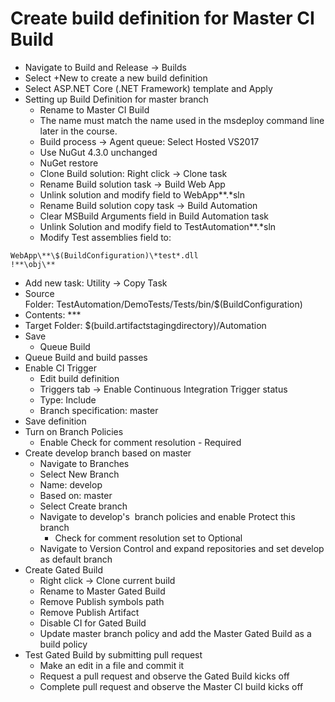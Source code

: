 # Create build definition for Master CI Build

* Navigate to Build and Release -> Builds
* Select +New to create a new build definition
* Select ASP.NET Core (.NET Framework) template and Apply
* Setting up Build Definition for master branch
  * Rename to Master CI Build
  * The name must match the name used in the msdeploy command line later in the course.
  * Build process -> Agent queue: Select Hosted VS2017
  * Use NuGut 4.3.0 unchanged
  * NuGet restore
  * Clone Build solution: Right click -> Clone task
  * Rename Build solution task -> Build Web App
  * Unlink solution and modify field to WebApp\**.*sln
  * Rename Build solution copy task -> Build Automation
  * Clear MSBuild Arguments field in Build Automation task
  * Unlink Solution and modify field to TestAutomation\**.*sln
  * Modify Test assemblies field to:
```
WebApp\**\$(BuildConfiguration)\*test*.dll
!**\obj\**
```
  * Add new task: Utility -> Copy Task
  * Source Folder: TestAutomation/DemoTests/Tests/bin/$(BuildConfiguration)
  * Contents: **\*
  * Target Folder: $(build.artifactstagingdirectory)/Automation
  * Save
    * Queue Build
* Queue Build and build passes
* Enable CI Trigger
  * Edit build definition
  * Triggers tab -> Enable Continuous Integration Trigger status
  * Type: Include
  * Branch specification: master
* Save definition
* Turn on Branch Policies
  * Enable Check for comment resolution - Required
* Create develop branch based on master
  * Navigate to Branches
  * Select New Branch
  * Name: develop
  * Based on: master
  * Select Create branch
  * Navigate to develop's  branch policies and enable Protect this branch
    * Check for comment resolution set to Optional
  * Navigate to Version Control and expand repositories and set develop as default branch
* Create Gated Build
  * Right click -> Clone current build
  * Rename to Master Gated Build
  * Remove Publish symbols path
  * Remove Publish Artifact
  * Disable CI for Gated Build
  * Update master branch policy and add the Master Gated Build as a build policy
* Test Gated Build by submitting pull request
  * Make an edit in a file and commit it
  * Request a pull request and observe the Gated Build kicks off
  * Complete pull request and observe the Master CI build kicks off